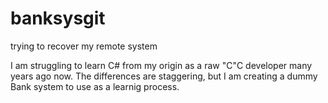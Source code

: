 # banksysgit
trying to recover my remote system

I am struggling to learn C#  from my origin as a raw "C"C developer many years ago now. The differences are staggering, but I am creating a dummy Bank system to use as a learnig process.

